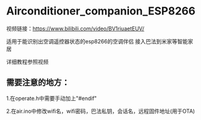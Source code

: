 # Airconditioner_companion_ESP8266

视频链接：https://www.bilibili.com/video/BV1riuaetEUV/

适用于能识别出空调遥控器状态的esp8266的空调伴侣 接入巴法到米家等智能家居

详细教程参照视频


## 需要注意的地方：
1.在operate.h中需要手动加上"#endif"

2.在air.ino中修改wifi名，wifi密码，巴法私钥，会话名，远程固件地址(用于OTA)
